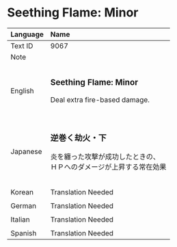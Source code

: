 # Seething Flame: Minor

| Language | Name |
| :------- | :---------- |
| Text ID | 9067 |
| Note | |
|||
| English | <h3>**Seething Flame: Minor**</h3>Deal extra fire-based damage.<h3> |
|||
| Japanese | <h3>**逆巻く劫火・下**</h3>炎を纏った攻撃が成功したときの、<br>ＨＰへのダメージが上昇する常在効果<h3>|
|||
| Korean | Translation Needed |
|||
| German | Translation Needed |
|||
| Italian | Translation Needed |
|||
| Spanish | Translation Needed |
